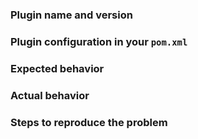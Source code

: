 ### Plugin name and version

### Plugin configuration in your `pom.xml`

### Expected behavior

### Actual behavior

### Steps to reproduce the problem
